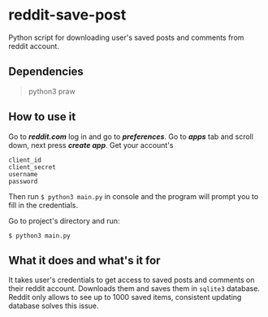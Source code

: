 # reddit-save-post
Python script for downloading user's saved posts and comments from reddit account.

## Dependencies
> python3 
> praw

## How to use it
Go to ***reddit.com*** log in and go to ***preferences***. Go to ***apps*** tab and scroll down, next press ***create app***. Get your account's

```
client_id
client_secret
username
password
```

Then run `$ python3 main.py` in console and the program will prompt you to fill in the credentials.

Go to project's directory and run:

`$ python3 main.py`

## What it does and what's it for
It takes user's credentials to get access to saved posts and comments on their reddit account. Downloads them and saves them in `sqlite3` database.
Reddit only allows to see up to 1000 saved items, consistent updating database solves this issue.
